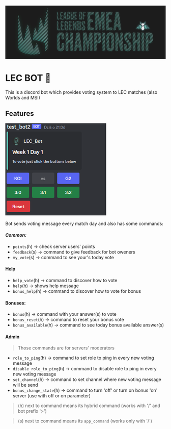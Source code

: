 ![bot baner](images/LEC_baner.png)
# LEC BOT 🤖
This is a discord bot which provides voting system to LEC matches (also Worlds and MSI)

## Features 
![voting](images/voting.png)

Bot sends voting message every match day and also has some commands:
#### *Common:*
- `points`(h) -> check server users' points
- `feedback`(s) -> command to give feedback for bot oweners
- `my_vote`(s) -> command to see your's today vote

#### Help

- `help_vote`(h) -> command to discover how to vote
- `help`(h) -> shows help message
- `bonus_help`(h) -> command to discover how to vote for bonus

#### Bonuses:

- `bonus`(h) -> command with your answer(s) to vote
- `bonus_reset`(h) -> command to reset your bonus vote
- `bonus_available`(h) -> command to see today bonus available answer(s)

#### Admin
>Those commands are for servers' moderators
- `role_to_ping`(h) -> command to set role to ping in every new voting message
- `disable_role_to_ping`(h) -> command to disable role to ping in every new voting message
- `set_channel`(h) -> command to set channel where new voting message wiil be send
- `bonus_change_state`(h) -> command to turn 'off' or turn on bonus 'on' server (use with off or on parameter)
>(h) next to command means its hybrid command (works with '/' and bot prefix '>')

>(s) next to command means its `app_command` (works only with '/')
